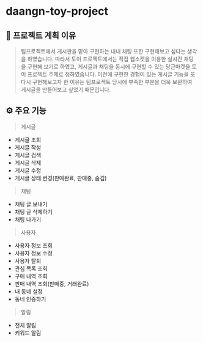# daangn-toy-project
## 👀 프로젝트 계획 이유
> 팀프로젝트에서 게시판을 맡아 구현하는 내내 채팅 또한 구현해보고 싶다는 생각을 하였습니다.
따라서 토이 프로젝트에서는 직접 웹소켓을 이용한 실시간 채팅을 구현해 보기로 하였고, 게시글과 채팅을 동시에 구현할 수 있는 
당근마켓을 토이 프로젝트 주제로 정하였습니다. 이전에 구현한 경험이 있는 게시글 기능을 또 다시 구현해보고자 한 이유는
 팀프로젝트 당시에 부족한 부분을 더욱 보완하여 게시글을 만들어보고 싶었기 때문입니다.


## ⚙️ 주요 기능
> 게시글
- 게시글 조회
- 게시글 작성
- 게시글 검색
- 게시글 삭제
- 게시글 수정
- 게시글 상태 변경(판매완료, 판매중, 숨김)

> 채팅
- 채팅 글 보내기
- 채팅 글 삭제하기
- 채팅 나가기

> 사용자
- 사용자 정보 조회
- 사용자 정보 수정
- 사용자 탈퇴
- 관심 목록 조회
- 구매 내역 조회
- 판매 내역 조회(판매중, 거래완료)
- 내 동네 설정
- 동네 인증하기

> 알림
- 전체 알림
- 키워드 알림
